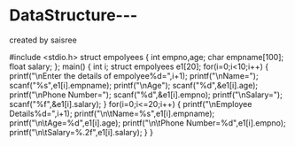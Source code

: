 # DataStructure---
created by saisree

#include <stdio.h>
struct empolyees
{
    int empno,age;
    char empname[100];
    float salary;
};
main()
{
    int i;
    struct empolyees e1[20];
    for(i=0;i<10;i++)
    {
        printf("\nEnter the details of empolyee%d=",i+1);
        printf("\nName=");
        scanf("%s",e1[i].empname);
        printf("\nAge");
        scanf("%d",&e1[i].age);
        printf("\nPhone Number=");
        scanf("%d",&e1[i].empno);
        printf("\nSalary=");
        scanf("%f",&e1[i].salary);
    }
    for(i=0;i<=20;i++)
    {
        printf("\nEmployee Details%d=",i+1);
        printf("\n\tName=%s",e1[i].empname);
        printf("\n\tAge=%d",e1[i].age);
        printf("\n\tPhone Number=%d",e1[i].empno);
        printf("\n\tSalary=%.2f",e1[i].salary);
    }
}
